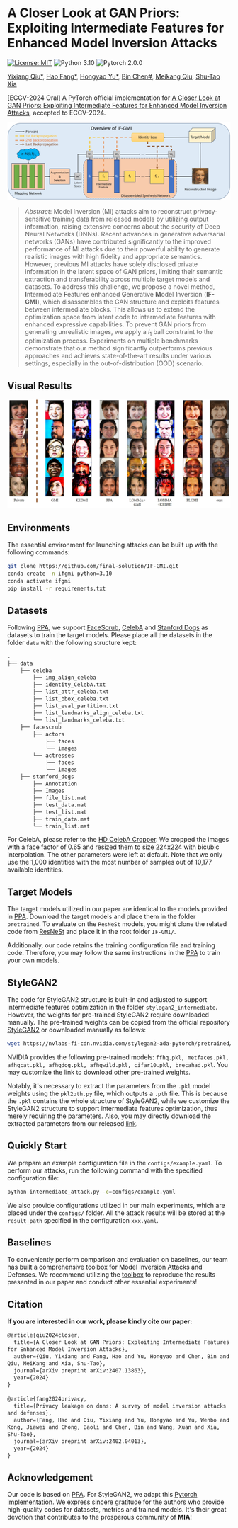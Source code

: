# A Closer Look at GAN Priors: Exploiting Intermediate Features for Enhanced Model Inversion Attacks
[![License: MIT](https://img.shields.io/badge/License-MIT-green.svg)](https://opensource.org/licenses/MIT)
![Python 3.10](https://img.shields.io/badge/python-3.10-DodgerBlue.svg?style=plastic)
![Pytorch 2.0.0](https://img.shields.io/badge/pytorch-2.0.0-DodgerBlue.svg?style=plastic)


[Yixiang Qiu*](https://scholar.google.cz/citations?hl=zh-CN&user=kxotrxgAAAAJ),
[Hao Fang*](https://scholar.google.cz/citations?user=12237G0AAAAJ&hl=zh-CN),
[Hongyao Yu*](https://scholar.google.cz/citations?user=SpN1xqsAAAAJ&hl=zh-CN),
[Bin Chen#](https://github.com/BinChen2021),
[Meikang Qiu](https://scholar.google.cz/citations?hl=zh-CN&user=smMVdtwAAAAJ),
[Shu-Tao Xia](https://www.sigs.tsinghua.edu.cn/xst/main.htm)

[ECCV-2024 Oral] A PyTorch official implementation for [A Closer Look at GAN Priors: Exploiting Intermediate Features for Enhanced Model Inversion Attacks](https://arxiv.org/abs/2407.13863), accepted to ECCV-2024.

![pipeline](./images/pipeline.jpeg)
> *Abstract*: Model Inversion (MI) attacks aim to reconstruct privacy-sensitive training data from released models by utilizing output information, raising extensive concerns about the security of Deep Neural Networks (DNNs). Recent advances in generative adversarial networks (GANs) have contributed significantly to the improved performance of MI attacks due to their powerful ability to generate realistic images with high fidelity and appropriate semantics. However, previous MI attacks have solely disclosed private information in the latent space of GAN priors, limiting their semantic extraction and transferability across multiple target models and datasets. To address this challenge, we propose a novel method, **I**ntermediate **F**eatures enhanced **G**enerative **M**odel **I**nversion (**IF-GMI**), which disassembles the GAN structure and exploits features between intermediate blocks. This allows us to extend the optimization space from latent code to intermediate features with enhanced expressive capabilities. To prevent GAN priors from generating unrealistic images, we apply a $l_1$ ball constraint to the optimization process. Experiments on multiple benchmarks demonstrate that our method significantly outperforms previous approaches and achieves state-of-the-art results under various settings, especially in the out-of-distribution (OOD) scenario.
## Visual Results

![results](./images/visual.jpeg)

## Environments
The essential environment for launching attacks can be built up with the following commands:
```sh
git clone https://github.com/final-solution/IF-GMI.git
conda create -n ifgmi python=3.10
conda activate ifgmi
pip install -r requirements.txt
```

## Datasets
Following [PPA](https://github.com/LukasStruppek/Plug-and-Play-Attacks), we support [FaceScrub](http://vintage.winklerbros.net/facescrub.html), [CelebA](https://mmlab.ie.cuhk.edu.hk/projects/CelebA.html) and [Stanford Dogs](http://vision.stanford.edu/aditya86/ImageNetDogs/) as datasets to train the target models. Please place all the datasets in the folder ```data``` with the following structure kept:

    .
    ├── data       
        ├── celeba
            ├── img_align_celeba
            ├── identity_CelebA.txt
            ├── list_attr_celeba.txt
            ├── list_bbox_celeba.txt
            ├── list_eval_partition.txt
            ├── list_landmarks_align_celeba.txt
            └── list_landmarks_celeba.txt
        ├── facescrub
            ├── actors
                ├── faces
                └── images
            └── actresses
                ├── faces
                └── images
        ├── stanford_dogs
            ├── Annotation
            ├── Images
            ├── file_list.mat
            ├── test_data.mat
            ├── test_list.mat
            ├── train_data.mat
            └── train_list.mat

For CelebA, please refer to the [HD CelebA Cropper](https://github.com/LynnHo/HD-CelebA-Cropper). We cropped the images with a face factor of 0.65 and resized them to size 224x224 with bicubic interpolation. The other parameters were left at default. Note that we only use the 1,000 identities with the most number of samples out of 10,177 available identities.

## Target Models
The target models utilized in our paper are identical to the models provided in [PPA](https://github.com/LukasStruppek/Plug-and-Play-Attacks/releases). Download the target models and place them in the folder ```pretrained```. To evaluate on the ```ResNeSt``` models, you might clone the related code from [ResNeSt](https://github.com/zhanghang1989/ResNeSt) and place it in the root folder ```IF-GMI/```.

Additionally, our code retains the training configuration file and training code. Therefore, you may follow the same instructions in the [PPA](https://github.com/LukasStruppek/Plug-and-Play-Attacks) to train your own models.

## StyleGAN2
The code for StyleGAN2 structure is built-in and adjusted to support intermediate features optimization in the folder ```stylegan2_intermediate```. However, the weights for pre-trained StyleGAN2 require downloaded manually. The pre-trained weights can be copied from the official repository [StyleGAN2](https://github.com/NVlabs/stylegan2-ada-pytorch) or downloaded manually as follows:
```sh
wget https://nvlabs-fi-cdn.nvidia.com/stylegan2-ada-pytorch/pretrained/ffhq.pkl -P stylegan2_intermediate/
```
NVIDIA provides the following pre-trained models: ```ffhq.pkl, metfaces.pkl, afhqcat.pkl, afhqdog.pkl, afhqwild.pkl, cifar10.pkl, brecahad.pkl```. You may customize the link to download other pre-trained weights. 

Notably, it's necessary to extract the parameters from the ```.pkl``` model weights using the ```pkl2pth.py``` file, which outputs a ```.pth``` file. This is because the ```.pkl``` contains the whole structure of StyleGAN2, while we customize the StyleGAN2 structure to support intermediate features optimization, thus merely requiring the parameters. Also, you may directly download the extracted parameters from our released [link](https://github.com/final-solution/IF-GMI/releases).

## Quickly Start
We prepare an example configuration file in the ```configs/example.yaml```. To perform our attacks, run the following command with the specified configuration file:
```sh
python intermediate_attack.py -c=configs/example.yaml
```
We also provide configurations utilized in our main experiments, which are placed under the ```configs/``` folder. All the attack results will be stored at the ```result_path``` specified in the configuration ```xxx.yaml```.

## Baselines
To conveniently perform comparison and evaluation on baselines, our team has built a comprehensive toolbox for Model Inversion Attacks and Defenses. We recommend utilizing the [toolbox](https://github.com/ffhibnese/Model-Inversion-Attack-ToolBox) to reproduce the results presented in our paper and conduct other essential experiments!

## Citation
**If you are interested in our work, please kindly cite our paper:**
```
@article{qiu2024closer,
  title={A Closer Look at GAN Priors: Exploiting Intermediate Features for Enhanced Model Inversion Attacks},
  author={Qiu, Yixiang and Fang, Hao and Yu, Hongyao and Chen, Bin and Qiu, MeiKang and Xia, Shu-Tao},
  journal={arXiv preprint arXiv:2407.13863},
  year={2024}
}

@article{fang2024privacy,
  title={Privacy leakage on dnns: A survey of model inversion attacks and defenses},
  author={Fang, Hao and Qiu, Yixiang and Yu, Hongyao and Yu, Wenbo and Kong, Jiawei and Chong, Baoli and Chen, Bin and Wang, Xuan and Xia, Shu-Tao},
  journal={arXiv preprint arXiv:2402.04013},
  year={2024}
}
```

## Acknowledgement
Our code is based on [PPA](https://github.com/LukasStruppek/Plug-and-Play-Attacks). For StyleGAN2, we adapt this [Pytorch implementation](https://github.com/NVlabs/stylegan2-ada-pytorch). We express sincere gratitude for the authors who provide high-quality codes for datasets, metrics and trained models. It's their great devotion that contributes to the prosperous community of **MIA**!

